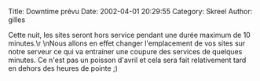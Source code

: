Title: Downtime prévu
Date: 2002-04-01 20:29:55
Category: Skreel
Author: gilles

Cette nuit, les sites seront hors service pendant une durée maximum de 10 minutes.\r
\nNous allons en effet changer l'emplacement de vos sites sur notre serveur ce qui va entrainer une coupure des services de quelques minutes. Ce n'est pas un poisson d'avril et cela sera fait relativement tard en dehors des heures de pointe  ;)